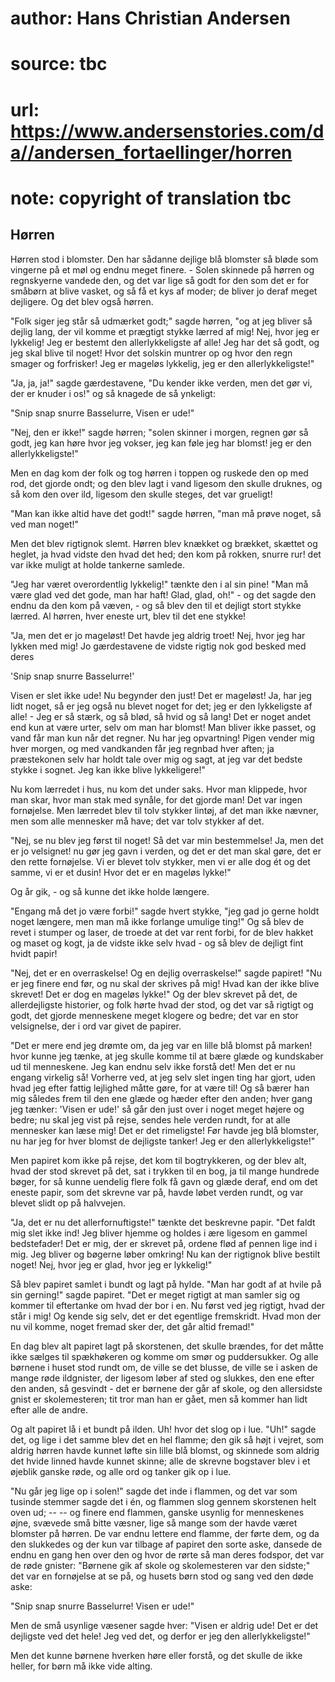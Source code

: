 # author: Hans Christian Andersen
# source: tbc
# url: https://www.andersenstories.com/da//andersen_fortaellinger/horren
# note: copyright of translation tbc

## Hørren 

Hørren stod i blomster. Den har sådanne dejlige blå blomster så bløde
som vingerne på et møl og endnu meget finere. - Solen skinnede på hørren
og regnskyerne vandede den, og det var lige så godt for den som det er
for småbørn at blive vasket, og så få et kys af moder; de bliver jo
deraf meget dejligere. Og det blev også hørren.

"Folk siger jeg står så udmærket godt;" sagde hørren, "og at jeg
bliver så dejlig lang, der vil komme et prægtigt stykke lærred af mig!
Nej, hvor jeg er lykkelig! Jeg er bestemt den allerlykkeligste af alle!
Jeg har det så godt, og jeg skal blive til noget! Hvor det solskin
muntrer op og hvor den regn smager og forfrisker! Jeg er mageløs
lykkelig, jeg er den allerlykkeligste!"

"Ja, ja, ja!" sagde gærdestavene, "Du kender ikke verden, men det gør
vi, der er knuder i os!" og så knagede de så ynkeligt:

"Snip snap snurre
Basselurre,
Visen er ude!"

"Nej, den er ikke!" sagde hørren; "solen skinner i morgen, regnen gør
så godt, jeg kan høre hvor jeg vokser, jeg kan føle jeg har blomst! jeg
er den allerlykkeligste!"

Men en dag kom der folk og tog hørren i toppen og ruskede den op med
rod, det gjorde ondt; og den blev lagt i vand ligesom den skulle
druknes, og så kom den over ild, ligesom den skulle steges, det var
grueligt!

"Man kan ikke altid have det godt!" sagde hørren, "man må prøve
noget, så ved man noget!"

Men det blev rigtignok slemt. Hørren blev knækket og brækket, skættet og
heglet, ja hvad vidste den hvad det hed; den kom på rokken, snurre rur!
det var ikke muligt at holde tankerne samlede.

"Jeg har været overordentlig lykkelig!" tænkte den i al sin pine!
"Man må være glad ved det gode, man har haft! Glad, glad, oh!" - og
det sagde den endnu da den kom på væven, - og så blev den til et dejligt
stort stykke lærred. Al hørren, hver eneste urt, blev til det ene
stykke!

"Ja, men det er jo mageløst! Det havde jeg aldrig troet! Nej, hvor jeg
har lykken med mig! Jo gærdestavene de vidste rigtig nok god besked med
deres

'Snip snap snurre
Basselurre!'

Visen er slet ikke ude! Nu begynder den just! Det er mageløst! Ja, har
jeg lidt noget, så er jeg også nu blevet noget for det; jeg er den
lykkeligste af alle! - Jeg er så stærk, og så blød, så hvid og så lang!
Det er noget andet end kun at være urter, selv om man har blomst! Man
bliver ikke passet, og vand får man kun når det regner. Nu har jeg
opvartning! Pigen vender mig hver morgen, og med vandkanden får jeg
regnbad hver aften; ja præstekonen selv har holdt tale over mig og sagt,
at jeg var det bedste stykke i sognet. Jeg kan ikke blive lykkeligere!"

Nu kom lærredet i hus, nu kom det under saks. Hvor man klippede, hvor
man skar, hvor man stak med synåle, for det gjorde man! Det var ingen
fornøjelse. Men lærredet blev til tolv stykker lintøj, af det man ikke
nævner, men som alle mennesker må have; det var tolv stykker af det.

"Nej, se nu blev jeg først til noget! Så det var min bestemmelse! Ja,
men det er jo velsignet! nu gør jeg gavn i verden, og det er det man
skal gøre, det er den rette fornøjelse. Vi er blevet tolv stykker, men
vi er alle dog ét og det samme, vi er et dusin! Hvor det er en mageløs
lykke!"

Og år gik, - og så kunne det ikke holde længere.

"Engang må det jo være forbi!" sagde hvert stykke, "jeg gad jo gerne
holdt noget længere, men man må ikke forlange umulige ting!" Og så blev
de revet i stumper og laser, de troede at det var rent forbi, for de
blev hakket og maset og kogt, ja de vidste ikke selv hvad - og så blev
de dejligt fint hvidt papir!

"Nej, det er en overraskelse! Og en dejlig overraskelse!" sagde
papiret! "Nu er jeg finere end før, og nu skal der skrives på mig! Hvad
kan der ikke blive skrevet! Det er dog en mageløs lykke!" Og der blev
skrevet på det, de allerdejligste historier, og folk hørte hvad der
stod, og det var så rigtigt og godt, det gjorde menneskene meget klogere
og bedre; det var en stor velsignelse, der i ord var givet de papirer.

"Det er mere end jeg drømte om, da jeg var en lille blå blomst på
marken! hvor kunne jeg tænke, at jeg skulle komme til at bære glæde og
kundskaber ud til menneskene. Jeg kan endnu selv ikke forstå det! Men
det er nu engang virkelig så! Vorherre ved, at jeg selv slet ingen ting
har gjort, uden hvad jeg efter fattig lejlighed måtte gøre, for at være
til! Og så bærer han mig således frem til den ene glæde og hæder efter
den anden; hver gang jeg tænker: 'Visen er ude!' så går den just over
i noget meget højere og bedre; nu skal jeg vist på rejse, sendes hele
verden rundt, for at alle mennesker kan læse mig! Det er det rimeligste!
Før havde jeg blå blomster, nu har jeg for hver blomst de dejligste
tanker! Jeg er den allerlykkeligste!"

Men papiret kom ikke på rejse, det kom til bogtrykkeren, og der blev
alt, hvad der stod skrevet på det, sat i trykken til en bog, ja til
mange hundrede bøger, for så kunne uendelig flere folk få gavn og glæde
deraf, end om det eneste papir, som det skrevne var på, havde løbet
verden rundt, og var blevet slidt op på halvvejen.

"Ja, det er nu det allerfornuftigste!" tænkte det beskrevne papir.
"Det faldt mig slet ikke ind! Jeg bliver hjemme og holdes i ære ligesom
en gammel bedstefader! Det er mig, der er skrevet på, ordene flød af
pennen lige ind i mig. Jeg bliver og bøgerne løber omkring! Nu kan der
rigtignok blive bestilt noget! Nej, hvor jeg er glad, hvor jeg er
lykkelig!"

Så blev papiret samlet i bundt og lagt på hylde. "Man har godt af at
hvile på sin gerning!" sagde papiret. "Det er meget rigtigt at man
samler sig og kommer til eftertanke om hvad der bor i en. Nu først ved
jeg rigtigt, hvad der står i mig! Og kende sig selv, det er det
egentlige fremskridt. Hvad mon der nu vil komme, noget fremad sker der,
det går altid fremad!"

En dag blev alt papiret lagt på skorstenen, det skulle brændes, for det
måtte ikke sælges til spækhøkeren og komme om smør og puddersukker. Og
alle børnene i huset stod rundt om, de ville se det blusse, de ville se
i asken de mange røde ildgnister, der ligesom løber af sted og slukkes,
den ene efter den anden, så gesvindt - det er børnene der går af skole,
og den allersidste gnist er skolemesteren; tit tror man han er gået, men
så kommer han lidt efter alle de andre.

Og alt papiret lå i et bundt på ilden. Uh! hvor det slog op i lue.
"Uh!" sagde det, og lige i det samme blev det en hel flamme; den gik
så højt i vejret, som aldrig hørren havde kunnet løfte sin lille blå
blomst, og skinnede som aldrig det hvide linned havde kunnet skinne;
alle de skrevne bogstaver blev i et øjeblik ganske røde, og alle ord og
tanker gik op i lue.

"Nu går jeg lige op i solen!" sagde det inde i flammen, og det var som
tusinde stemmer sagde det i én, og flammen slog gennem skorstenen helt
oven ud; -- -- og finere end flammen, ganske usynlig for menneskenes
øjne, svævede små bitte væsner, lige så mange som der havde været
blomster på hørren. De var endnu lettere end flamme, der førte dem, og
da den slukkedes og der kun var tilbage af papiret den sorte aske,
dansede de endnu en gang hen over den og hvor de rørte så man deres
fodspor, det var de røde gnister: "Børnene gik af skole og
skolemesteren var den sidste;" det var en fornøjelse at se på, og
husets børn stod og sang ved den døde aske:

"Snip snap snurre
Basselurre!
Visen er ude!"

Men de små usynlige væsener sagde hver: "Visen er aldrig ude! Det er
det dejligste ved det hele! Jeg ved det, og derfor er jeg den
allerlykkeligste!"

Men det kunne børnene hverken høre eller forstå, og det skulle de ikke
heller, for børn må ikke vide alting.
